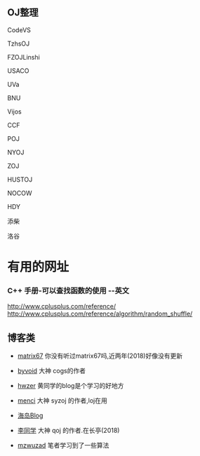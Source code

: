 ##  OJ整理
CodeVS

TzhsOJ

FZOJLinshi

USACO

UVa

BNU

Vijos

CCF

POJ

NYOJ

ZOJ

HUSTOJ

NOCOW

HDY

添柴

洛谷
# 有用的网址


### C++ 手册-可以查找函数的使用 --英文

http://www.cplusplus.com/reference/
http://www.cplusplus.com/reference/algorithm/random_shuffle/


## 博客类

 - [matrix67](www.matrix67.com) 你没有听过matrix67吗,近两年(2018)好像没有更新
 - [byvoid]()  大神 cogs的作者
 - [hwzer]() 黄同学的blog是个学习的好地方
 - [menci](https://oi.men.ci)  大神 syzoj 的作者,loj在用
 - [海岛Blog](https://blog.csdn.net/tigerisland45)
 - [李同学]() 大神 qoj 的作者.在长亭(2018)


 - [mzwuzad]( https://mzwuzad.github.io/) 笔者学习到了一些算法
